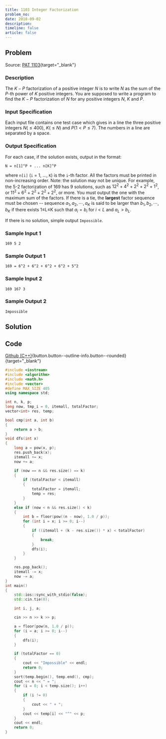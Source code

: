 ```yaml
---
title: 1103 Integer Factorization
problem_no:
date: 2018-09-02
description: 
timeline: false
article: false
---
```


<!--more-->

## Problem

Source: [PAT 1103](https://pintia.cn/problem-sets/994805342720868352/exam/problems/994805364711604224){target="_blank"}

### Description

The $K−P$ factorization of a positive integer $N$ is to write $N$ as the sum of the $P$-th power of $K$ positive integers. You are supposed to write a program to find the $K−P$ factorization of $N$ for any positive integers $N$, $K$ and $P$.

### Input Specification

Each input file contains one test case which gives in a line the three positive integers $N(≤400)$, $K(≤N)$ and $P(1<P≤7)$. The numbers in a line are separated by a space.

### Output Specification

For each case, if the solution exists, output in the format:

`N = n[1]^P + ... n[K]^P`

where `n[i]` (`i` = 1, ..., `K`) is the `i`-th factor. All the factors must be printed in non-increasing order.
Note: the solution may not be unique. For example, the 5-2 factorization of 169 has 9 solutions, such as $12^2+4^2+2^2+2^2+1^2$, or $11^2+6^2+2^2+2^2+2^2$, or more. You must output the one with the maximum sum of the factors. If there is a tie, the **largest** factor sequence must be chosen -- sequence ${a_1,a_2,⋯,a_K}$ is said to be larger than ${b_1,b_2,⋯,b_K}$ if there exists 1≤L≤K such that $a_i=b_i$ for $i<L$ and $a_L>b_L$.

If there is no solution, simple output `Impossible`.

### Sample Input 1

```text
169 5 2
```

### Sample Output 1

```text
169 = 6^2 + 6^2 + 6^2 + 6^2 + 5^2
```

### Sample Input 2

```text
169 167 3
```

### Sample Output 2

```text
Impossible
```

## Solution

## Code

[Github (C++)](https://github.com/Alomerry/algorithm/blob/master/pat/a/){button.button--outline-info.button--rounded}{target="_blank"}


```cpp
#include <iostream>
#include <algorithm>
#include <math.h>
#include <vector>
#define MAX_SIZE 405
using namespace std;

int n, k, p;
long now, tmp_i = 0, itemall, totalFactor;
vector<int> res, temp;

bool cmp(int a, int b)
{
    return a > b;
}
void dfs(int x)
{
    long a = pow(x, p);
    res.push_back(x);
    itemall += x;
    now += a;

    if (now == n && res.size() == k)
    {
        if (totalFactor < itemall)
        {
            totalFactor = itemall;
            temp = res;
        }
    }
    else if (now < n && res.size() < k)
    {
        int b = floor(pow((n - now), 1.0 / p));
        for (int i = x; i >= 0; i--)
        {
            if ((itemall + (k - res.size()) * x) < totalFactor)
            {
                break;
            }
            dfs(i);
        }
    }

    res.pop_back();
    itemall -= x;
    now -= a;
}
int main()
{
    std::ios::sync_with_stdio(false);
    std::cin.tie(0);

    int i, j, a;

    cin >> n >> k >> p;

    a = floor(pow(n, 1.0 / p));
    for (i = a; i >= 0; i--)
    {
        dfs(i);
    }

    if (totalFactor == 0)
    {
        cout << "Impossible" << endl;
        return 0;
    }
    sort(temp.begin(), temp.end(), cmp);
    cout << n << " = ";
    for (i = 0; i < temp.size(); i++)
    {
        if (i != 0)
        {
            cout << " + ";
        }
        cout << temp[i] << "^" << p;
    }
    cout << endl;
    return 0;
}
```
